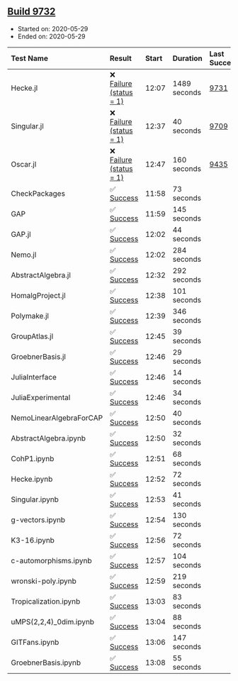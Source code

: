 ## [Build 9732](https://oscarci.mathematik.uni-kl.de/job/oscar/9732/)

* Started on: 2020-05-29
* Ended on: 2020-05-29

| Test Name    | Result | Start | Duration | Last Success | First Failure |
|:-------------|:-------|:------|:---------|:-------------|:--------------|
| Hecke.jl | ❌ [Failure (status = 1)](https://oscarci.mathematik.uni-kl.de/job/oscar/9732/artifact/logs/build-9732/Hecke.jl.log) | 12:07 | 1489 seconds | [9731](https://oscarci.mathematik.uni-kl.de/job/oscar/9731/) | [9732](https://oscarci.mathematik.uni-kl.de/job/oscar/9732/) |
| Singular.jl | ❌ [Failure (status = 1)](https://oscarci.mathematik.uni-kl.de/job/oscar/9732/artifact/logs/build-9732/Singular.jl.log) | 12:37 | 40 seconds | [9709](https://oscarci.mathematik.uni-kl.de/job/oscar/9709/) | [9710](https://oscarci.mathematik.uni-kl.de/job/oscar/9710/) |
| Oscar.jl | ❌ [Failure (status = 1)](https://oscarci.mathematik.uni-kl.de/job/oscar/9732/artifact/logs/build-9732/Oscar.jl.log) | 12:47 | 160 seconds | [9435](https://oscarci.mathematik.uni-kl.de/job/oscar/9435/) | [9436](https://oscarci.mathematik.uni-kl.de/job/oscar/9436/) |
| CheckPackages | ✅ [Success](https://oscarci.mathematik.uni-kl.de/job/oscar/9732/artifact/logs/build-9732/CheckPackages.log) | 11:58 | 73 seconds |  |  |
| GAP | ✅ [Success](https://oscarci.mathematik.uni-kl.de/job/oscar/9732/artifact/logs/build-9732/GAP.log) | 11:59 | 145 seconds |  |  |
| GAP.jl | ✅ [Success](https://oscarci.mathematik.uni-kl.de/job/oscar/9732/artifact/logs/build-9732/GAP.jl.log) | 12:02 | 44 seconds |  |  |
| Nemo.jl | ✅ [Success](https://oscarci.mathematik.uni-kl.de/job/oscar/9732/artifact/logs/build-9732/Nemo.jl.log) | 12:02 | 284 seconds |  |  |
| AbstractAlgebra.jl | ✅ [Success](https://oscarci.mathematik.uni-kl.de/job/oscar/9732/artifact/logs/build-9732/AbstractAlgebra.jl.log) | 12:32 | 292 seconds |  |  |
| HomalgProject.jl | ✅ [Success](https://oscarci.mathematik.uni-kl.de/job/oscar/9732/artifact/logs/build-9732/HomalgProject.jl.log) | 12:38 | 101 seconds |  |  |
| Polymake.jl | ✅ [Success](https://oscarci.mathematik.uni-kl.de/job/oscar/9732/artifact/logs/build-9732/Polymake.jl.log) | 12:39 | 346 seconds |  |  |
| GroupAtlas.jl | ✅ [Success](https://oscarci.mathematik.uni-kl.de/job/oscar/9732/artifact/logs/build-9732/GroupAtlas.jl.log) | 12:45 | 39 seconds |  |  |
| GroebnerBasis.jl | ✅ [Success](https://oscarci.mathematik.uni-kl.de/job/oscar/9732/artifact/logs/build-9732/GroebnerBasis.jl.log) | 12:46 | 29 seconds |  |  |
| JuliaInterface | ✅ [Success](https://oscarci.mathematik.uni-kl.de/job/oscar/9732/artifact/logs/build-9732/JuliaInterface.log) | 12:46 | 14 seconds |  |  |
| JuliaExperimental | ✅ [Success](https://oscarci.mathematik.uni-kl.de/job/oscar/9732/artifact/logs/build-9732/JuliaExperimental.log) | 12:46 | 34 seconds |  |  |
| NemoLinearAlgebraForCAP | ✅ [Success](https://oscarci.mathematik.uni-kl.de/job/oscar/9732/artifact/logs/build-9732/NemoLinearAlgebraForCAP.log) | 12:50 | 40 seconds |  |  |
| AbstractAlgebra.ipynb | ✅ [Success](https://oscarci.mathematik.uni-kl.de/job/oscar/9732/artifact/logs/build-9732/AbstractAlgebra.ipynb.log) | 12:50 | 32 seconds |  |  |
| CohP1.ipynb | ✅ [Success](https://oscarci.mathematik.uni-kl.de/job/oscar/9732/artifact/logs/build-9732/CohP1.ipynb.log) | 12:51 | 68 seconds |  |  |
| Hecke.ipynb | ✅ [Success](https://oscarci.mathematik.uni-kl.de/job/oscar/9732/artifact/logs/build-9732/Hecke.ipynb.log) | 12:52 | 72 seconds |  |  |
| Singular.ipynb | ✅ [Success](https://oscarci.mathematik.uni-kl.de/job/oscar/9732/artifact/logs/build-9732/Singular.ipynb.log) | 12:53 | 41 seconds |  |  |
| g-vectors.ipynb | ✅ [Success](https://oscarci.mathematik.uni-kl.de/job/oscar/9732/artifact/logs/build-9732/g-vectors.ipynb.log) | 12:54 | 130 seconds |  |  |
| K3-16.ipynb | ✅ [Success](https://oscarci.mathematik.uni-kl.de/job/oscar/9732/artifact/logs/build-9732/K3-16.ipynb.log) | 12:56 | 72 seconds |  |  |
| c-automorphisms.ipynb | ✅ [Success](https://oscarci.mathematik.uni-kl.de/job/oscar/9732/artifact/logs/build-9732/c-automorphisms.ipynb.log) | 12:57 | 104 seconds |  |  |
| wronski-poly.ipynb | ✅ [Success](https://oscarci.mathematik.uni-kl.de/job/oscar/9732/artifact/logs/build-9732/wronski-poly.ipynb.log) | 12:59 | 219 seconds |  |  |
| Tropicalization.ipynb | ✅ [Success](https://oscarci.mathematik.uni-kl.de/job/oscar/9732/artifact/logs/build-9732/Tropicalization.ipynb.log) | 13:03 | 83 seconds |  |  |
| uMPS(2,2,4)_0dim.ipynb | ✅ [Success](https://oscarci.mathematik.uni-kl.de/job/oscar/9732/artifact/logs/build-9732/uMPS-2-2-4-_0dim.ipynb.log) | 13:04 | 88 seconds |  |  |
| GITFans.ipynb | ✅ [Success](https://oscarci.mathematik.uni-kl.de/job/oscar/9732/artifact/logs/build-9732/GITFans.ipynb.log) | 13:06 | 147 seconds |  |  |
| GroebnerBasis.ipynb | ✅ [Success](https://oscarci.mathematik.uni-kl.de/job/oscar/9732/artifact/logs/build-9732/GroebnerBasis.ipynb.log) | 13:08 | 55 seconds |  |  |
